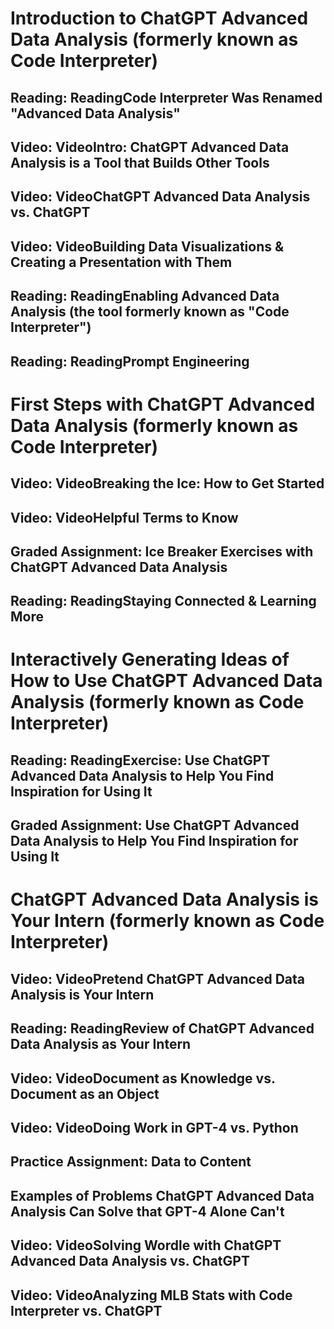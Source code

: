 # Introduction to ChatGPT Advanced Data Analysis (formerly known as Code Interpreter)
## Reading: ReadingCode Interpreter Was Renamed "Advanced Data Analysis"


## Video: VideoIntro: ChatGPT Advanced Data Analysis is a Tool that Builds Other Tools


## Video: VideoChatGPT Advanced Data Analysis vs. ChatGPT


## Video: VideoBuilding Data Visualizations & Creating a Presentation with Them


## Reading: ReadingEnabling Advanced Data Analysis (the tool formerly known as "Code Interpreter")


## Reading: ReadingPrompt Engineering





# First Steps with ChatGPT Advanced Data Analysis (formerly known as Code Interpreter)
## Video: VideoBreaking the Ice: How to Get Started


## Video: VideoHelpful Terms to Know


## Graded Assignment: Ice Breaker Exercises with ChatGPT Advanced Data Analysis


## Reading: ReadingStaying Connected & Learning More





# Interactively Generating Ideas of How to Use ChatGPT Advanced Data Analysis (formerly known as Code Interpreter)
## Reading: ReadingExercise: Use ChatGPT Advanced Data Analysis to Help You Find Inspiration for Using It


## Graded Assignment: Use ChatGPT Advanced Data Analysis to Help You Find Inspiration for Using It






# ChatGPT Advanced Data Analysis is Your Intern (formerly known as Code Interpreter)
## Video: VideoPretend ChatGPT Advanced Data Analysis is Your Intern


## Reading: ReadingReview of ChatGPT Advanced Data Analysis as Your Intern


## Video: VideoDocument as Knowledge vs. Document as an Object


## Video: VideoDoing Work in GPT-4 vs. Python


## Practice Assignment: Data to Content


## Examples of Problems ChatGPT Advanced Data Analysis Can Solve that GPT-4 Alone Can't


## Video: VideoSolving Wordle with ChatGPT Advanced Data Analysis vs. ChatGPT


## Video: VideoAnalyzing MLB Stats with Code Interpreter vs. ChatGPT
